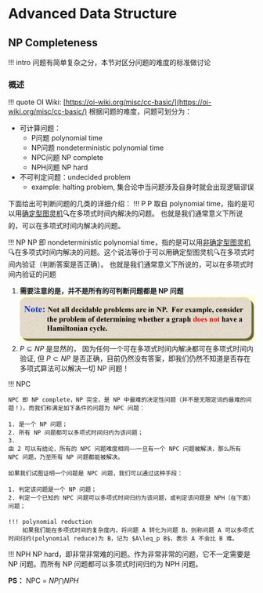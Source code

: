 # Advanced Data Structure
## NP Completeness
!!! intro 
    问题有简单复杂之分，本节对区分问题的难度的标准做讨论    
### 概述
!!! quote
    OI Wiki: [https://oi-wiki.org/misc/cc-basic/](https://oi-wiki.org/misc/cc-basic/)
根据问题的难度，问题可划分为：
- 可计算问题：
  - P问题 polynomial time
  - NP问题 nondeterministic polynomial time
  - NPC问题 NP complete
  - NPH问题 NP hard
- 不可判定问题：undecided problem
  - example: halting problem, 集合论中当问题涉及自身时就会出现逻辑谬误

下面给出可判断问题的几类的详细介绍：
!!! P
    P 取自 polynomial time，指的是可以用[确定型图灵机](https://en.wikipedia.org/wiki/Turing_machine)🔍在多项式时间内解决的问题。
    也就是我们通常意义下所说的，可以在多项式时间内解决的问题。

!!! NP
    NP 即 nondeterministic polynomial time，指的是可以用[非确定型图灵机](https://en.wikipedia.org/wiki/Nondeterministic_Turing_machine)🔍在多项式时间内解决的问题。这个说法等价于可以用确定型图灵机🔍在多项式时间内验证（判断答案是否正确）。
    也就是我们通常意义下所说的，可以在多项式时间内验证的问题

1. **需要注意的是，并不是所有的可判断问题都是 NP 问题**
![alt text](image-76.png)
2. $P\subseteq NP$ 是显然的， 因为任何一个可在多项式时间内解决都可在多项式时间内验证, 但 $P \subset NP$ 是否正确，目前仍然没有答案，即我们仍然不知道是否存在多项式算法可以解决一切 NP 问题！

!!! NPC 

    NPC 即 NP complete，NP 完全，是 NP 中最难的决定性问题（并不是无限定词的最难的问题！）。而我们称满足如下条件的问题为 NPC 问题：

    1. 是一个 NP 问题；
    2. 所有 NP 问题都可以多项式时间归约为该问题；
    3. 
    由 2 可以有结论，所有的 NPC 问题难度相同——一旦有一个 NPC 问题被解决，那么所有 NPC 问题，乃至所有 NP 问题都能被解决。

    如果我们试图证明一个问题是 NPC 问题，我们可以通过这种手段：

    1. 判定该问题是一个 NP 问题；
    2. 判定一个已知的 NPC 问题可以多项式时间归约为该问题，或判定该问题是 NPH（在下面）问题；

    !!! polynomial reduction
        如果我们能在多项式时间的复杂度内，将问题 A 转化为问题 B，则称问题 A 可以多项式时间归约(polynomial reduce)为 B，记为 ​$A\leq_p B$，表示 A 不会比 B 难。

!!! NPH
    NP hard，即非常非常难的问题。作为非常非常的问题，它不一定需要是 NP 问题。而所有 NP 问题都可以多项式时间归约为 NPH 问题。

**PS：** NPC = $NP \bigcap NPH$